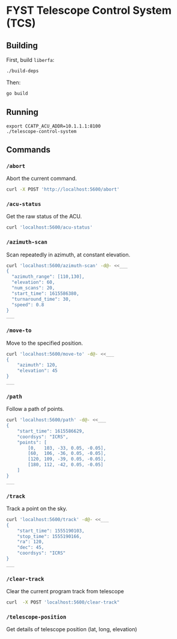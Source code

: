 # FYST Telescope Control System (TCS)

## Building

First, build `liberfa`:
```sh
./build-deps
```

Then:
```sh
go build
```

## Running

```
export CCATP_ACU_ADDR=10.1.1.1:8100
./telescope-control-system
```

## Commands

### `/abort`

Abort the current command.

```sh
curl -X POST 'http://localhost:5600/abort'
```

### `/acu-status`

Get the raw status of the ACU.

```sh
curl 'localhost:5600/acu-status'
```

### `/azimuth-scan`

Scan repeatedly in azimuth, at constant elevation.

```sh
curl 'localhost:5600/azimuth-scan' -d@- <<___
{
  "azimuth_range": [110,130],
  "elevation": 60,
  "num_scans": 20,
  "start_time": 1615586380,
  "turnaround_time": 30,
  "speed": 0.8
}
___
```

### `/move-to`

Move to the specified position.

```sh
curl 'localhost:5600/move-to' -d@- <<___
{
    "azimuth": 120,
    "elevation": 45
}
___
```

### `/path`

Follow a path of points.

```sh
curl 'localhost:5600/path' -d@- <<___
{
    "start_time": 1615586629,
    "coordsys": "ICRS",
    "points": [
        [0,   103, -33, 0.05, -0.05],
        [60,  106, -36, 0.05, -0.05],
        [120, 109, -39, 0.05, -0.05],
        [180, 112, -42, 0.05, -0.05]
    ]
}
___
```

### `/track`

Track a point on the sky.

```sh
curl 'localhost:5600/track' -d@- <<___
{
    "start_time": 1555190103,
    "stop_time": 1555190166,
    "ra": 120,
    "dec": 45,
    "coordsys": "ICRS"
}
___
```
### `/clear-track`

Clear the current program track from telescope

```sh
curl  -X POST 'localhost:5600/clear-track"
```


### `/telescope-position`

Get details of telescope position (lat, long, elevation)
